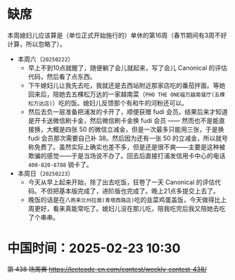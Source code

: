 
# 缺席

本周媳妇儿应该算是（单位正式开始施行的）单休的第16周（春节期间有3周不好计算，所以忽略了）。

- 本周六（`20250222`） 
  * 早上不到10点就醒了，随便躺了会儿就起来，写了会儿 Canonical 的评估代码，然后看了点东西。
  * 下午媳妇儿让我先去吃，我就还是去西站附近那家店吃的番茄拌面。等她回来后，陪她去五棵松万达的一家越南菜（`PHO THE ONE福万越南餐厅(五棵松万达店)`）吃的饭。媳妇儿反馈那个有和牛的河粉还可以。
  * 然后去负一层准备把浦发的卡开了，顺便获赠 fudi 会员。结果后来才知道是开卡送微信刷卡金，然后微信刷卡金换 fudi 会员 —— 然而也不是能直接换，大概是四张 50 的微信立减金，但是一次最多只能用三张，于是换 fudi 会员那次需要自己补 38。然后因为还有一张 50 的立减金，所以就号称免费了。虽然实际上确实也差不多，但是还是很不爽——主要是这种被欺骗的感觉——于是当场说不办了。回去后直接打浦发信用卡中心的电话 `400-820-8788` 销卡了。
- 本周日（`20250223`） 
  * 今天从早上起来开始，除了出去吃饭，狂卷了一天 Canonical 的评估代码。不但把基本版完成了，进阶版也完成了。晚上21点多提交上去了。
  * 晚饭的话是在`八燕来兰州拉面(青塔西路店)`吃的韭菜鸡蛋盖饭，今天做得比上周更好，看来真能常吃了。媳妇儿没在那儿吃，陪我吃完后我又陪她去吃了个串串。

# 中国时间：2025-02-23 10:30

~~第 438 场周赛 https://leetcode-cn.com/contest/weekly-contest-438/~~
